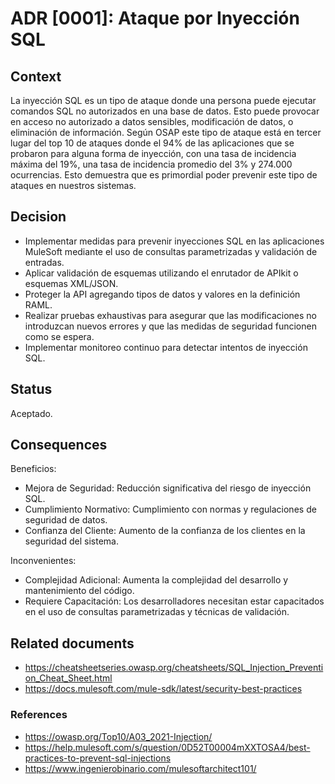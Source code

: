 # ADR [0001]: Ataque por Inyección SQL

## Context

La inyección SQL es un tipo de ataque donde una persona puede ejecutar comandos SQL no autorizados en una base de datos. 
Esto puede provocar en acceso no autorizado a datos sensibles, modificación de datos, o eliminación de información.
Según OSAP este tipo de ataque está en tercer lugar del top 10 de ataques donde el 94% de las aplicaciones que se probaron para alguna forma de inyección, con una tasa de incidencia máxima del 19%, una tasa de incidencia promedio del 3% y 274.000 ocurrencias. 
Esto demuestra que es primordial poder prevenir este tipo de ataques en nuestros sistemas.

## Decision

- Implementar medidas para prevenir inyecciones SQL en las aplicaciones MuleSoft mediante el uso de consultas parametrizadas y validación de entradas.
- Aplicar validación de esquemas utilizando el enrutador de APIkit o esquemas XML/JSON. 
- Proteger la API agregando tipos de datos y valores en la definición RAML.
- Realizar pruebas exhaustivas para asegurar que las modificaciones no introduzcan nuevos errores y que las medidas de seguridad funcionen como se espera.
- Implementar monitoreo continuo para detectar intentos de inyección SQL.

## Status

Aceptado.

## Consequences

Beneficios:
- Mejora de Seguridad: Reducción significativa del riesgo de inyección SQL.
- Cumplimiento Normativo: Cumplimiento con normas y regulaciones de seguridad de datos.
- Confianza del Cliente: Aumento de la confianza de los clientes en la seguridad del sistema.

Inconvenientes:
- Complejidad Adicional: Aumenta la complejidad del desarrollo y mantenimiento del código.
- Requiere Capacitación: Los desarrolladores necesitan estar capacitados en el uso de consultas parametrizadas y técnicas de validación.

## Related documents

- https://cheatsheetseries.owasp.org/cheatsheets/SQL_Injection_Prevention_Cheat_Sheet.html
- https://docs.mulesoft.com/mule-sdk/latest/security-best-practices

### References
- https://owasp.org/Top10/A03_2021-Injection/
- https://help.mulesoft.com/s/question/0D52T00004mXXTOSA4/best-practices-to-prevent-sql-injections
- https://www.ingenierobinario.com/mulesoftarchitect101/
